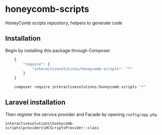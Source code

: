 # honeycomb-scripts
HoneyComb scripts repository, helpers to generate code

## Installation

Begin by installing this package through Composer.


```js
	{
	    "require": {
	    	"interactivesolutions/honeycomb-scripts": "*"
		}
	}
```

```js
    composer require interactivesolutions/honeycomb-scripts "*"
```

## Laravel installation

Then register the service provider and Facade by opening `config/app.php`

    interactivesolutions\honeycomb-scripts\providers\HCScriptsProvider::class
